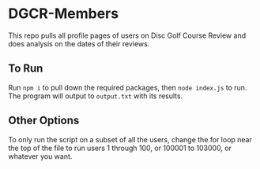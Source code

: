 # DGCR-Members

This repo pulls all profile pages of users on Disc Golf Course Review and does analysis on the dates of their reviews.

## To Run

Run `npm i` to pull down the required packages, then `node index.js` to run. The program will output to `output.txt` with its results.

## Other Options

To only run the script on a subset of all the users, change the for loop near the top of the file to run users 1 through 100, or 100001 to 103000, or whatever you want.